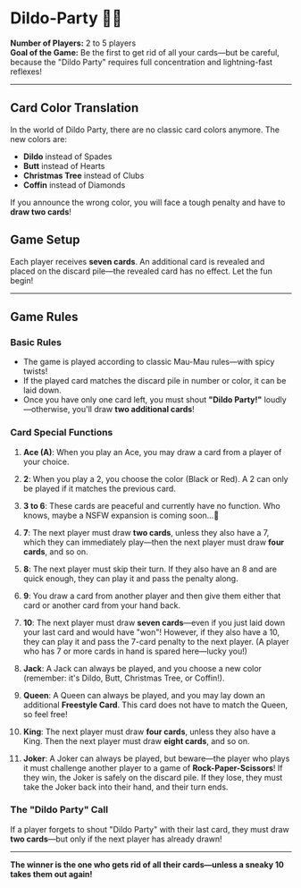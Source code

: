 # Dildo-Party 🎉🔞

**Number of Players:** 2 to 5 players  
**Goal of the Game:** Be the first to get rid of all your cards—but be careful, because the "Dildo Party" requires full concentration and lightning-fast reflexes! 

---

## Card Color Translation

In the world of Dildo Party, there are no classic card colors anymore. The new colors are:
- **Dildo** instead of Spades
- **Butt** instead of Hearts
- **Christmas Tree** instead of Clubs
- **Coffin** instead of Diamonds  

If you announce the wrong color, you will face a tough penalty and have to **draw two cards**!

## Game Setup
Each player receives **seven cards**. An additional card is revealed and placed on the discard pile—the revealed card has no effect. Let the fun begin!

---

## Game Rules

### Basic Rules
- The game is played according to classic Mau-Mau rules—with spicy twists!
- If the played card matches the discard pile in number or color, it can be laid down.
- Once you have only one card left, you must shout **"Dildo Party!"** loudly—otherwise, you'll draw **two additional cards**!

### Card Special Functions

1. **Ace (A)**: When you play an Ace, you may draw a card from a player of your choice.

2. **2**: When you play a 2, you choose the color (Black or Red). A 2 can only be played if it matches the previous card.

3. **3 to 6**: These cards are peaceful and currently have no function. Who knows, maybe a NSFW expansion is coming soon...👀

4. **7**: The next player must draw **two cards**, unless they also have a 7, which they can immediately play—then the next player must draw **four cards**, and so on.

5. **8**: The next player must skip their turn. If they also have an 8 and are quick enough, they can play it and pass the penalty along.

6. **9**: You draw a card from another player and then give them either that card or another card from your hand back.

7. **10**: The next player must draw **seven cards**—even if you just laid down your last card and would have "won"! However, if they also have a 10, they can play it and pass the 7-card penalty to the next player. (A player who has 7 or more cards in hand is spared here—lucky you!)

8. **Jack**: A Jack can always be played, and you choose a new color (remember: it's Dildo, Butt, Christmas Tree, or Coffin!).

9. **Queen**: A Queen can always be played, and you may lay down an additional **Freestyle Card**. This card does not have to match the Queen, so feel free!

10. **King**: The next player must draw **four cards**, unless they also have a King. Then the next player must draw **eight cards**, and so on.

11. **Joker**: A Joker can always be played, but beware—the player who plays it must challenge another player to a game of **Rock-Paper-Scissors**! If they win, the Joker is safely on the discard pile. If they lose, they must take the Joker back into their hand, and their turn ends.

### The "Dildo Party" Call
If a player forgets to shout "Dildo Party" with their last card, they must draw **two cards**—but only if the next player has already drawn!

---

**The winner is the one who gets rid of all their cards—unless a sneaky 10 takes them out again!**
